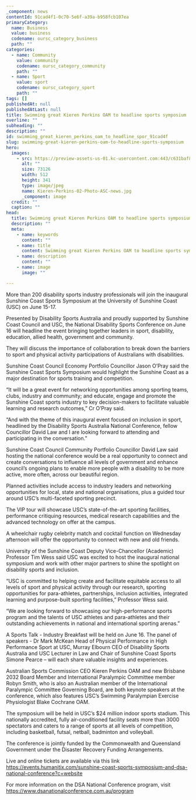 ```yaml
---
_component: news
contentId: 91cad4f1-0c70-5e6f-a39a-b958fcb107ea
primaryCategory:
  name: Business
  value: business
  codename: oursc_category_business
  path: ""
categories:
  - name: Community
    value: community
    codename: oursc_category_community
    path: ""
  - name: Sport
    value: sport
    codename: oursc_category_sport
    path: ""
tags: []
publishedAt: null
publishedAtLast: null
title: Swimming great Kieren Perkins OAM to headline sports symposium
overline: ""
subheading: ""
description: ""
id: swimming_great_kieren_perkins_oam_to_headline_spor_91cad4f
slug: swimming-great-kieren-perkins-oam-to-headline-sports-symposium
hero:
  images:
    - src: https://preview-assets-us-01.kc-usercontent.com:443/c631baf8-1b46-001f-580c-d0001b68b4a8/8e6d79b9-b5e4-4df7-be1d-de9fb8cc1828/Kieren-Perkins-02-Photo-ASC-news.jpg
      alt: ""
      size: 73126
      width: 512
      height: 341
      type: image/jpeg
      name: Kieren-Perkins-02-Photo-ASC-news.jpg
      _component: image
  credit: ""
  caption: ""
head:
  title: Swimming great Kieren Perkins OAM to headline sports symposium
  description: ""
  meta:
    - name: keywords
      content: ""
    - name: title
      content: Swimming great Kieren Perkins OAM to headline sports symposium
    - name: description
      content: ""
    - name: image
      image: ""

---
```

More than 200 disability sports industry professionals will join the inaugural Sunshine Coast Sports Symposium at the University of Sunshine Coast (USC) on June 15-17.

Presented by Disability Sports Australia and proudly supported by Sunshine Coast Council and USC, the National Disability Sports Conference on June 16 will headline the event bringing together leaders in sport, disability, education, allied health, government and community.

They will discuss the importance of collaboration to break down the barriers to sport and physical activity participations of Australians with disabilities.

Sunshine Coast Council Economy Portfolio Councillor Jason O’Pray said the Sunshine Coast Sports Symposium would highlight the Sunshine Coast as a major destination for sports training and competition.

“It will be a great event for networking opportunities among sporting teams, clubs, industry and community; and educate, engage and promote the Sunshine Coast sports industry to key decision-makers to facilitate valuable learning and research outcomes,” Cr O’Pray said.

“And with the theme of this inaugural event focused on inclusion in sport, headlined by the Disability Sports Australia National Conference, fellow Councillor David Law and I are looking forward to attending and participating in the conversation.”

Sunshine Coast Council Community Portfolio Councillor David Law said hosting the national conference would be a real opportunity to connect and create conversations to influence all levels of government and enhance council’s ongoing plans to enable more people with a disability to be more active, more often, across our beautiful region.

Planned activities include access to industry leaders and networking opportunities for local, state and national organisations, plus a guided tour around USC’s multi-faceted sporting precinct.

The VIP tour will showcase USC’s state-of-the-art sporting facilities, performance critiquing resources, medical research capabilities and the advanced technology on offer at the campus.

A wheelchair rugby celebrity match and cocktail function on Wednesday afternoon will offer the opportunity to connect with new and old friends.

University of the Sunshine Coast Deputy Vice-Chancellor (Academic) Professor Tim Wess said USC was excited to host the inaugural national symposium and work with other major partners to shine the spotlight on disability sports and inclusion.

“USC is committed to helping create and facilitate equitable access to all levels of sport and physical activity through our research, sporting opportunities for para-athletes, partnerships, inclusion activities, integrated learning and purpose-built sporting facilities,” Professor Wess said.

“We are looking forward to showcasing our high-performance sports program and the talents of USC athletes and para-athletes and their outstanding achievements in national and international sporting arenas.”

A Sports Talk - Industry Breakfast will be held on June 16. The panel of speakers - Dr Mark McKean Head of Physical Performance in High Performance Sport at USC, Murray Elbourn CEO of Disability Sports Australia and USC Lecturer in Law and Chair of Sunshine Coast Sports Simone Pearce – will each share valuable insights and experiences.

Australian Sports Commission CEO Kieren Perkins OAM and new Brisbane 2032 Board Member and International Paralympic Committee member Robyn Smith, who is also an Australian member of the International Paralympic Committee Governing Board, are both keynote speakers at the conference, which also features USC’s Swimming Paralympian Exercise Physiologist Blake Cochrane OAM.

The symposium will be held in USC’s $24 million indoor sports stadium. This nationally accredited, fully air-conditioned facility seats more than 3000 spectators and caters to a range of sports at all levels of competition, including basketball, futsal, netball, badminton and volleyball.

The conference is jointly funded by the Commonwealth and Queensland Government under the Disaster Recovery Funding Arrangements.

Live and online tickets are available via this link <https://events.humanitix.com/sunshine-coast-sports-symposium-and-dsa-national-conference?c=website>


For more information on the DSA National Conference program, visit <https://www.dsanationalconference.com.au/program>
